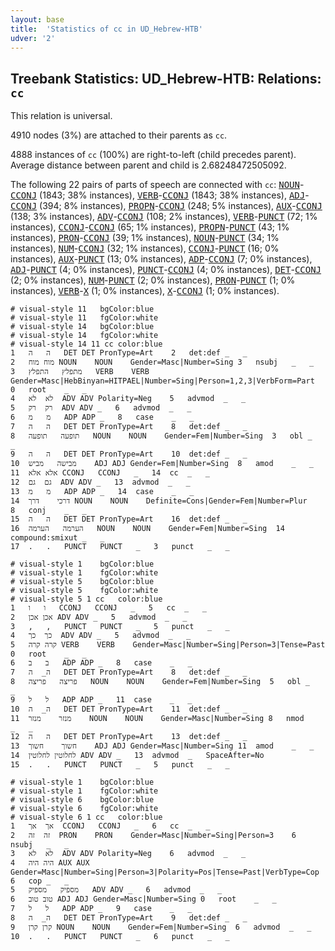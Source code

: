 ```yaml
---
layout: base
title:  'Statistics of cc in UD_Hebrew-HTB'
udver: '2'
---
```


## Treebank Statistics: UD_Hebrew-HTB: Relations: `cc`

This relation is universal.

4910 nodes (3%) are attached to their parents as `cc`.

4888 instances of `cc` (100%) are right-to-left (child precedes parent).
Average distance between parent and child is 2.68248472505092.

The following 22 pairs of parts of speech are connected with `cc`: <tt><a href="he_htb-pos-NOUN.html">NOUN</a></tt>-<tt><a href="he_htb-pos-CCONJ.html">CCONJ</a></tt> (1843; 38% instances), <tt><a href="he_htb-pos-VERB.html">VERB</a></tt>-<tt><a href="he_htb-pos-CCONJ.html">CCONJ</a></tt> (1843; 38% instances), <tt><a href="he_htb-pos-ADJ.html">ADJ</a></tt>-<tt><a href="he_htb-pos-CCONJ.html">CCONJ</a></tt> (394; 8% instances), <tt><a href="he_htb-pos-PROPN.html">PROPN</a></tt>-<tt><a href="he_htb-pos-CCONJ.html">CCONJ</a></tt> (248; 5% instances), <tt><a href="he_htb-pos-AUX.html">AUX</a></tt>-<tt><a href="he_htb-pos-CCONJ.html">CCONJ</a></tt> (138; 3% instances), <tt><a href="he_htb-pos-ADV.html">ADV</a></tt>-<tt><a href="he_htb-pos-CCONJ.html">CCONJ</a></tt> (108; 2% instances), <tt><a href="he_htb-pos-VERB.html">VERB</a></tt>-<tt><a href="he_htb-pos-PUNCT.html">PUNCT</a></tt> (72; 1% instances), <tt><a href="he_htb-pos-CCONJ.html">CCONJ</a></tt>-<tt><a href="he_htb-pos-CCONJ.html">CCONJ</a></tt> (65; 1% instances), <tt><a href="he_htb-pos-PROPN.html">PROPN</a></tt>-<tt><a href="he_htb-pos-PUNCT.html">PUNCT</a></tt> (43; 1% instances), <tt><a href="he_htb-pos-PRON.html">PRON</a></tt>-<tt><a href="he_htb-pos-CCONJ.html">CCONJ</a></tt> (39; 1% instances), <tt><a href="he_htb-pos-NOUN.html">NOUN</a></tt>-<tt><a href="he_htb-pos-PUNCT.html">PUNCT</a></tt> (34; 1% instances), <tt><a href="he_htb-pos-NUM.html">NUM</a></tt>-<tt><a href="he_htb-pos-CCONJ.html">CCONJ</a></tt> (32; 1% instances), <tt><a href="he_htb-pos-CCONJ.html">CCONJ</a></tt>-<tt><a href="he_htb-pos-PUNCT.html">PUNCT</a></tt> (16; 0% instances), <tt><a href="he_htb-pos-AUX.html">AUX</a></tt>-<tt><a href="he_htb-pos-PUNCT.html">PUNCT</a></tt> (13; 0% instances), <tt><a href="he_htb-pos-ADP.html">ADP</a></tt>-<tt><a href="he_htb-pos-CCONJ.html">CCONJ</a></tt> (7; 0% instances), <tt><a href="he_htb-pos-ADJ.html">ADJ</a></tt>-<tt><a href="he_htb-pos-PUNCT.html">PUNCT</a></tt> (4; 0% instances), <tt><a href="he_htb-pos-PUNCT.html">PUNCT</a></tt>-<tt><a href="he_htb-pos-CCONJ.html">CCONJ</a></tt> (4; 0% instances), <tt><a href="he_htb-pos-DET.html">DET</a></tt>-<tt><a href="he_htb-pos-CCONJ.html">CCONJ</a></tt> (2; 0% instances), <tt><a href="he_htb-pos-NUM.html">NUM</a></tt>-<tt><a href="he_htb-pos-PUNCT.html">PUNCT</a></tt> (2; 0% instances), <tt><a href="he_htb-pos-PRON.html">PRON</a></tt>-<tt><a href="he_htb-pos-PUNCT.html">PUNCT</a></tt> (1; 0% instances), <tt><a href="he_htb-pos-VERB.html">VERB</a></tt>-<tt><a href="he_htb-pos-X.html">X</a></tt> (1; 0% instances), <tt><a href="he_htb-pos-X.html">X</a></tt>-<tt><a href="he_htb-pos-CCONJ.html">CCONJ</a></tt> (1; 0% instances).


~~~ conllu
# visual-style 11	bgColor:blue
# visual-style 11	fgColor:white
# visual-style 14	bgColor:blue
# visual-style 14	fgColor:white
# visual-style 14 11 cc	color:blue
1	ה	ה	DET	DET	PronType=Art	2	det:def	_	_
2	מוח	מוח	NOUN	NOUN	Gender=Masc|Number=Sing	3	nsubj	_	_
3	מתפלץ	התפלץ	VERB	VERB	Gender=Masc|HebBinyan=HITPAEL|Number=Sing|Person=1,2,3|VerbForm=Part	0	root	_	_
4	לא	לא	ADV	ADV	Polarity=Neg	5	advmod	_	_
5	רק	רק	ADV	ADV	_	6	advmod	_	_
6	מ	מ	ADP	ADP	_	8	case	_	_
7	ה	ה	DET	DET	PronType=Art	8	det:def	_	_
8	תופעה	תופעה	NOUN	NOUN	Gender=Fem|Number=Sing	3	obl	_	_
9	ה	ה	DET	DET	PronType=Art	10	det:def	_	_
10	מבישה	מביש	ADJ	ADJ	Gender=Fem|Number=Sing	8	amod	_	_
11	אלא	אלא	CCONJ	CCONJ	_	14	cc	_	_
12	גם	גם	ADV	ADV	_	13	advmod	_	_
13	מ	מ	ADP	ADP	_	14	case	_	_
14	דרכי	דרך	NOUN	NOUN	Definite=Cons|Gender=Fem|Number=Plur	8	conj	_	_
15	ה	ה	DET	DET	PronType=Art	16	det:def	_	_
16	הערמה	הערמה	NOUN	NOUN	Gender=Fem|Number=Sing	14	compound:smixut	_	_
17	.	.	PUNCT	PUNCT	_	3	punct	_	_

~~~


~~~ conllu
# visual-style 1	bgColor:blue
# visual-style 1	fgColor:white
# visual-style 5	bgColor:blue
# visual-style 5	fgColor:white
# visual-style 5 1 cc	color:blue
1	ו	ו	CCONJ	CCONJ	_	5	cc	_	_
2	אכן	אכן	ADV	ADV	_	5	advmod	_	_
3	,	,	PUNCT	PUNCT	_	5	punct	_	_
4	כך	כך	ADV	ADV	_	5	advmod	_	_
5	קרה	קרה	VERB	VERB	Gender=Masc|Number=Sing|Person=3|Tense=Past	0	root	_	_
6	ב	ב	ADP	ADP	_	8	case	_	_
7	ה_	ה	DET	DET	PronType=Art	8	det:def	_	_
8	פריצה	פריצה	NOUN	NOUN	Gender=Fem|Number=Sing	5	obl	_	_
9	ל	ל	ADP	ADP	_	11	case	_	_
10	ה_	ה	DET	DET	PronType=Art	11	det:def	_	_
11	מנזר	מנזר	NOUN	NOUN	Gender=Masc|Number=Sing	8	nmod	_	_
12	ה	ה	DET	DET	PronType=Art	13	det:def	_	_
13	חשוך	חשוך	ADJ	ADJ	Gender=Masc|Number=Sing	11	amod	_	_
14	לחלוטין	לחלוטין	ADV	ADV	_	13	advmod	_	SpaceAfter=No
15	.	.	PUNCT	PUNCT	_	5	punct	_	_

~~~


~~~ conllu
# visual-style 1	bgColor:blue
# visual-style 1	fgColor:white
# visual-style 6	bgColor:blue
# visual-style 6	fgColor:white
# visual-style 6 1 cc	color:blue
1	אך	אך	CCONJ	CCONJ	_	6	cc	_	_
2	זה	זה	PRON	PRON	Gender=Masc|Number=Sing|Person=3	6	nsubj	_	_
3	לא	לא	ADV	ADV	Polarity=Neg	6	advmod	_	_
4	היה	היה	AUX	AUX	Gender=Masc|Number=Sing|Person=3|Polarity=Pos|Tense=Past|VerbType=Cop	6	cop	_	_
5	מספיק	מספיק	ADV	ADV	_	6	advmod	_	_
6	טוב	טוב	ADJ	ADJ	Gender=Masc|Number=Sing	0	root	_	_
7	ל	ל	ADP	ADP	_	9	case	_	_
8	ה_	ה	DET	DET	PronType=Art	9	det:def	_	_
9	קרן	קרן	NOUN	NOUN	Gender=Fem|Number=Sing	6	advmod	_	_
10	.	.	PUNCT	PUNCT	_	6	punct	_	_

~~~


